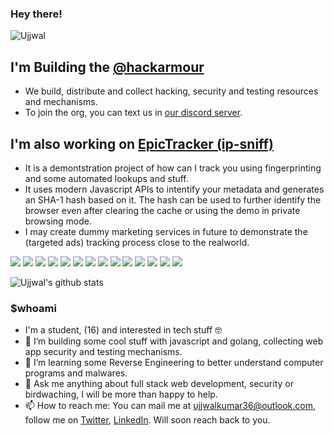 ### Hey there!
<p align="left"> <img src="https://komarev.com/ghpvc/?username=ujjwal-kr&label=Views&color=blue&style=plastic" alt="Ujjwal" /> </p>

## I'm Building the [@hackarmour](https://github.com/hackarmour)
- We build, distribute and collect hacking, security and testing resources and mechanisms.
- To join the org, you can text us in [our discord server](https://discord.gg/z7Rvj3b5C5).

## I'm also working on [EpicTracker (ip-sniff) ](https://github.com/ujjwal-kr/ip-sniff)
- It is a demontstration project of how can I track you using fingerprinting and some automated lookups and stuff.
- It uses modern Javascript APIs to intentify your metadata and generates an SHA-1 hash based on it. The hash can be used to further identify the browser even after clearing the cache or using the demo in private browsing mode.
- I may create dummy marketing services in future to demonstrate the (targeted ads) tracking process close to the realworld.

<img src="https://img.shields.io/badge/HTML5-E34F26?style=for-the-badge&logo=html5&logoColor=white"></img>
<img src="https://img.shields.io/badge/CSS3-1572B6?style=for-the-badge&logo=css3&logoColor=white"></img>
<img src="https://img.shields.io/badge/JavaScript-F7DF1E?style=for-the-badge&logo=javascript&logoColor=black"></img>
<img src="https://img.shields.io/badge/Node.js-43853D?style=for-the-badge&logo=node.js&logoColor=white"></img>
<img src="https://img.shields.io/badge/TypeScript-007ACC?style=for-the-badge&logo=typescript&logoColor=white"></img>
<img src="https://img.shields.io/badge/Go-00ADD8?style=for-the-badge&logo=go&logoColor=white"></img>
<img src="https://img.shields.io/badge/Sass-CC6699?style=for-the-badge&logo=sass&logoColor=white"></img>
<img src="https://img.shields.io/badge/C-00599C?style=for-the-badge&logo=c&logoColor=white"></img>
<img src="https://img.shields.io/badge/React-20232A?style=for-the-badge&logo=react&logoColor=61DAFB"></img>
<img src="https://img.shields.io/badge/Angular-DD0031?style=for-the-badge&logo=angular&logoColor=white"></img>
<img src="https://img.shields.io/badge/styled--components-DB7093?style=for-the-badge&logo=styled-components&logoColor=white"></img>
<img src="https://img.shields.io/badge/PostgreSQL-316192?style=for-the-badge&logo=postgresql&logoColor=white"></img>
<img src="https://img.shields.io/badge/MongoDB-4EA94B?style=for-the-badge&logo=mongodb&logoColor=white"></img>
<img src="https://img.shields.io/badge/Heroku-430098?style=for-the-badge&logo=heroku&logoColor=white"></img>

![Ujjwal's github stats](https://github-readme-stats.vercel.app/api?username=ujjwal-kr&show_icons=true&theme=radical)


### $whoami

- I'm a student, (16) and interested in tech stuff 🤓
- 🔭 I’m building some cool stuff with javascript and golang, collecting web app security and testing mechanisms.
- 🌱 I’m learning some Reverse Engineering to better understand computer programs and malwares.
- 💬 Ask me anything about full stack web development, security or birdwaching, I will be more than happy to help. 
- 📫 How to reach me: You can mail me at ujjwalkumar36@outlook.com, follow me on [Twitter](https://twitter.com/epicujjwal), [LinkedIn](https://www.linkedin.com/in/ujjwal-kumar-057b511b1). Will soon reach back to you.

